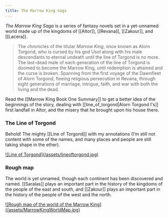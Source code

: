 ```yaml
---
title: The Marrow King Saga
---
```


_The Marrow King Saga_ is a series of fantasy novels set in a yet-unnamed world made up of the kingdoms of [[Altor]], [[Revana]], [[Zakour]], and [[Lacera]].

> The chronicles of the titular _Marrow King_, once known as Alorn Torgond, who is cursed by his god Usol along with his male descendants to eternal undeath until the line of Torgond is no more. The last-dead male of each generation of the line of Torgond is doomed to become the Marrow King, until redemption is attained and the curse is broken. Spanning from the first voyage of the Dawnfleet of Alorn Torgond, fleeing religious persecution in Revana, through eight generations of marriage, intrigue, faith, and war with both the living and the dead.

Read the [[Marrow King Book One Summary]] to get a better idea of the beginnings of the story, dealing with [[line_of_torgond|Alorn Torgond I's]] first landfall in Altor, and the misery that he brought upon his house there.

### The Line of Torgond

Behold! The mighty [[Line of Torgond]] with my annotations (I’m still not content with some of the names, and many places and people are still taking shape in the ether).

<a href="/assets/lineoftorgond.jpg" class="img-link" title="The line of Torgond">
![Line of Torgond](/assets/lineoftorgond.jpg)
</a>

### Rough map

The world is yet unnamed, though each continent has been discovered and named. [[Saralas]] plays an important part in the history of the kingdoms of the people of the east and south, and [[Zakour]] plays an important part in the history of the people of the west and the north.

<a href="/assets/MarrowKingWorldMap.jpg" class="img-link" title="Marrow King world map">
![Rough map of the world of the Marrow King](/assets/MarrowKingWorldMap.jpg)
</a>
